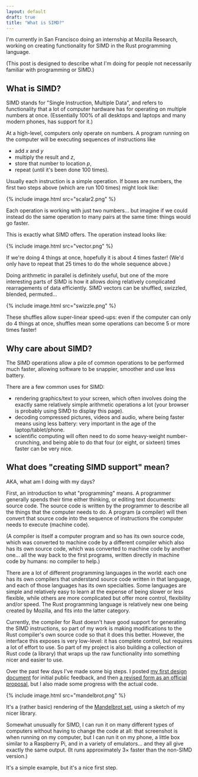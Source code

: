 ```yaml
---
layout: default
draft: true
title: "What is SIMD?"
---
```


I'm currently in San Francisco doing an internship at Mozilla
Research, working on creating functionality for SIMD in the Rust
programming language.

(This post is designed to describe what I'm doing for people not
necessarily familiar with programming or SIMD.)

## What is SIMD?

SIMD stands for "Single Instruction, Multiple Data", and refers to
functionality that a lot of computer hardware has for operating on
multiple numbers at once. (Essentially 100% of all desktops and
laptops and many modern phones, has support for it.)

At a high-level, computers only operate on numbers. A program running
on the computer will be executing sequences of instructions like

- add *x* and *y*
- multiply the result and *z*,
- store that number to location *p*,
- repeat (until it's been done 100 times).

Usually each instruction is a simple operation. If boxes are numbers,
the first two steps above (which are run 100 times) might look like:

{% include image.html src="scalar2.png" %}

Each operation is working with just two numbers... but imagine if we
could instead do the same operation to many pairs at the same time:
things would go faster.

This is exactly what SIMD offers. The operation instead looks like:

{% include image.html src="vector.png" %}

If we're doing 4 things at once, hopefully it is about 4 times faster!
(We'd only have to repeat that 25 times to do the whole sequence
above.)

Doing arithmetic in parallel is definitely useful, but one of the more
interesting parts of SIMD is how it allows doing relatively
complicated rearragements of data efficiently. SIMD vectors can be
shuffled, swizzled, blended, permuted...

{% include image.html src="swizzle.png" %}

These shuffles allow super-linear speed-ups: even if the computer can
only do 4 things at once, shuffles mean some operations can become 5
or more times faster!

## Why care about SIMD?

The SIMD operations allow a pile of common operations to be performed
much faster, allowing software to be snappier, smoother and use less
battery.

There are a few common uses for SIMD:

- rendering graphics/text to your screen, which often involves doing
  the exactly same relatively simple arithmetic operations a lot (your
  browser is probably using SIMD to display this page).
- decoding compressed pictures, videos and audio, where being faster
  means using less battery: very important in the age of the
  laptop/tablet/phone.
- scientific computing will often need to do some heavy-weight
  number-crunching, and being able to do that four (or eight, or
  sixteen) times faster can be very nice.

## What does "creating SIMD support" mean?

AKA, what am I doing with my days?

First, an introduction to what "programming" means. A programmer
generally spends their time either thinking, or editing text
documents: source code. The source code is written by the programmer
to describe all the things that the computer needs to do. A program (a
compiler) will then convert that source code into the sequence of
instructions the computer needs to execute (machine code).

(A compiler is itself a computer program and so has its own source
code, which was converted to machine code by a different compiler
which also has its own source code, which was converted to machine
code by another one... all the way back to the first programs, written
directly in machine code by humans: no compiler to help.)

There are a lot of different programming languages in the world: each
one has its own compilers that understand source code written in that
language, and each of those languages has its own specialties. Some
languages are simple and relatively easy to learn at the expense of
being slower or less flexible, while others are more complicated but
offer more control, flexibility and/or speed. The Rust programming
language is relatively new one being created by Mozilla, and fits into
the latter category.

Currently, the compiler for Rust doesn't have good support for
generating the SIMD instructions, so part of my work is making
modifications to the Rust compiler's own source code so that it does
this better. However, the interface this exposes is very low-level: it
has complete control, but requires a lot of effort to use. So part of
my project is also building a collection of Rust code (a library) that
wraps up the raw functionality into something nicer and easier to use.

Over the past few days I've made some big steps. I posted
[my first design document](https://internals.rust-lang.org/t/pre-rfc-simd-groundwork/2343)
for initial public feedback, and then
[a revised form as an official proposal](https://github.com/rust-lang/rfcs/pull/1199),
but I also made some progress with the actual code.

{% include image.html src="mandelbrot.png" %}

It's a (rather basic) rendering of the
[Mandelbrot set](https://en.wikipedia.org/wiki/Mandelbrot_set), using
a sketch of my nicer library.

Somewhat unusually for SIMD, I can run it on many different types of
computers without having to change the code at all: that screenshot is
when running on my computer, but I can run it on my phone, a little
box similar to a Raspberry Pi, and in a variety of emulators... and
they all give exactly the same output. (It runs approximately 3&times;
faster than the non-SIMD version.)

It's a simple example, but it's a nice first step.
